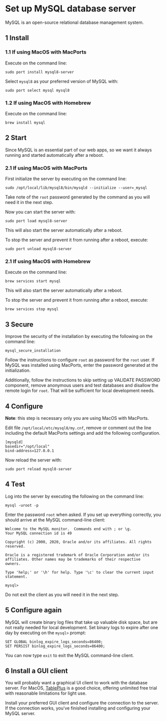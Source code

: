 # Set up MySQL database server

MySQL is an open-source relational database management system.

## 1 Install

### 1.1 If using MacOS with MacPorts

Execute on the command line:

```console
sudo port install mysql8-server
```

Select `mysql8` as your preferred version of MySQL with:

```console
sudo port select mysql mysql8
```

### 1.2 If using MacOS with Homebrew

Execute on the command line:

```console
brew install mysql
```

## 2 Start

Since MySQL is an essential part of our web apps, so we want it always running
and started automatically after a reboot.

### 2.1 If using MacOS with MacPorts

First initialize the server by executing on the command line:

```console
sudo /opt/local/lib/mysql8/bin/mysqld --initialize --user=_mysql
```

Take note of the `root` password generated by the command as you will need it in
the next step.

Now you can start the server with:

```console
sudo port load mysql8-server
```

This will also start the server automatically after a reboot.

To stop the server and prevent it from running after a reboot, execute:

```console
sudo port unload mysql8-server
```

### 2.1 If using MacOS with Homebrew

Execute on the command line:

```console
brew services start mysql
```

This will also start the server automatically after a reboot.

To stop the server and prevent it from running after a reboot, execute:

```console
brew services stop mysql
```

## 3 Secure

Improve the security of the installation by executing the following on the
command line:

```console
mysql_secure_installation
```

Follow the instructions to configure `root` as password for the `root` user. If
MySQL was installed using MacPorts, enter the password generated at the
initialization.

Additionally, follow the instructions to skip setting up VALIDATE PASSWORD
component, remove anonymous users and test databases and disallow the remote
login for `root`. That will be sufficient for local development needs.

## 4 Configure

**Note**: this step is necessary only you are using MacOS with MacPorts.

Edit file `/opt/local/etc/mysql8/my.cnf`, remove or comment out the line
including the default MacPorts settings and add the following configuration.

```dosini
[mysqld]
basedir="/opt/local"
bind-address=127.0.0.1
```

Now reload the server with:

```console
sudo port reload mysql8-server
```

## 4 Test

Log into the server by executing the following on the command line:

```console
mysql -uroot -p
```

Enter the password `root` when asked. If you set up everything correctly, you
should arrive at the MySQL command-line client:

```text
Welcome to the MySQL monitor.  Commands end with ; or \g.
Your MySQL connection id is 49

Copyright (c) 2000, 2020, Oracle and/or its affiliates. All rights reserved.

Oracle is a registered trademark of Oracle Corporation and/or its
affiliates. Other names may be trademarks of their respective
owners.

Type 'help;' or '\h' for help. Type '\c' to clear the current input statement.

mysql>
```

Do not exit the client as you will need it in the next step.

## 5 Configure again

MySQL will create binary log files that take up valuable disk space, but are
not really needed for local development. Set binary logs to expire after one day
by executing on the `mysql>` prompt:

```console
SET GLOBAL binlog_expire_logs_seconds=86400;
SET PERSIST binlog_expire_logs_seconds=86400;
```

You can now type `exit` to exit the MySQL command-line client.

## 6 Install a GUI client

You will probably want a graphical UI client to work with the database server.
For MacOS, [TablePlus](https://tableplus.com/) is a good choice, offering
unlimited free trial with reasonable limitations for light use.

Install your preferred GUI client and configure the connection to the server. If
the connection works, you've finished installing and configuring your MySQL
server.
